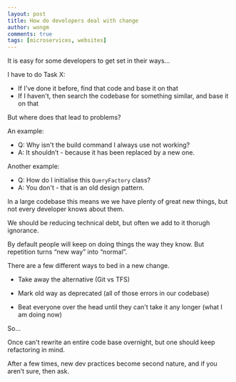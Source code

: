 ```yaml
---
layout: post
title: How do developers deal with change
author: wongm
comments: true
tags: [microservices, websites]
---
```


It is easy for some developers to get set in their ways...

I have to do Task X:

- If I've done it before, find that code and base it on that
- If I haven't, then search the codebase for something similar, and base it on that
 
But where does that lead to problems?

An example:	

- Q: Why isn't the build command I always use not working?
- A: It shouldn’t - because it has been replaced by a new one.

Another example:

- Q: How do I initialise this `QueryFactory` class?
- A: You don't - that is an old design pattern.

In a large codebase this means we we have plenty of great new things, but not every developer knows about them.

We should be reducing technical debt, but often we add to it thorugh ignorance.

By default people will keep on doing things the way they know. But repetition turns “new way” into “normal”.

There are a few different ways to bed in a new change.

- Take away the alternative (Git vs TFS)

- Mark old way as deprecated (all of those errors in our codebase)

- Beat everyone over the head until they can't take it any longer (what I am doing now)

So…	

Once can't rewrite an entire code base overnight, but one should keep refactoring in mind. 

After a few times, new dev practices become second nature, and if you aren’t sure, then ask.







